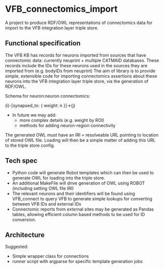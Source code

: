 # VFB_connectomics_import
A project to produce RDF/OWL representations of connectomics data for import to the VFB integration layer triple store.

## Functional specification

The VFB KB has records for neurons imported from sources that have connectomic data: currently neuprint + multiple CATMAID databases.  These records include the IDs for these neurons used in the sources they are imported from (e.g. bodyIDs from neuprint)  The aim of library is to provide simple, extensible code for importing connectomics assertions about these neurons into the VFB integration layer triple store, via the generation of RDF/OWL. 

Schema for neuron:neuron connectomics:

(i)-[synapsed_to: { weight: n }]->(j)

* In future we may add:
   * more complex details (e.g. weight by ROI)
   * methods for adding neuron-region connectivity 

The generated OWL must have an IRI = resolveable URL pointing to location of stored OWL file. Loading will then be a simple matter of adding this URL to the triple store config. 

## Tech spec 

* Python code will generate Robot templates which can then be used to generate OWL for loading into the triple store. 
* An additional MakeFile will drive generation of OWL using ROBOT (including setting OWL file IRI)
* The relevant neurons and their identifiers will be found using VFB_connect to query VFB to generate simple lookups for converting between VFB IDs and external IDs
* Connectomic reports from external sites may be generated as Pandas tables, allowing efficient column based methods to be used for ID conversion.


## Architecture

Suggested: 
 - Simple wrapper class for connections
 - runner script with argparse for specific template generation jobs




